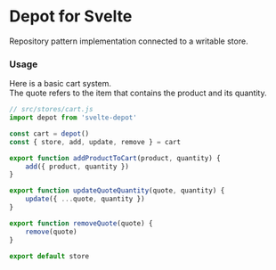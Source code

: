 # Depot for Svelte

Repository pattern implementation connected to a writable store.

### Usage

Here is a basic cart system.<br>
The quote refers to the item that contains the product and its quantity.

```js
// src/stores/cart.js
import depot from 'svelte-depot'

const cart = depot()
const { store, add, update, remove } = cart

export function addProductToCart(product, quantity) {
    add({ product, quantity })
}

export function updateQuoteQuantity(quote, quantity) {
    update({ ...quote, quantity })
}

export function removeQuote(quote) {
    remove(quote)
}

export default store
```
